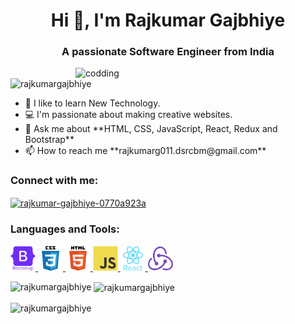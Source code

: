 <h1 align="center">Hi 👋, I'm Rajkumar Gajbhiye</h1>
<h3 align="center">A passionate Software Engineer from India</h3>

<img align="right" alt="codding" width="400" src="https://camo.githubusercontent.com/19db51af5f90f1b152bc0b9078f5fe97053955be5074f03f17019c70345bdcdb/68747470733a2f2f6d69726f2e6d656469756d2e636f6d2f6d61782f313336302f302a37513379765349765f7430696f4a2d5a2e676966">

<p align="left"> <img src="https://komarev.com/ghpvc/?username=rajkumargajbhiye&label=Profile%20views&color=0e75b6&style=flat" alt="rajkumargajbhiye" /> </p>

<ul>
<li> 🌱 I like to learn New Technology.</li>
<li> 💻 I'm passionate about making creative websites.</li>
<li> 💬 Ask me about **HTML, CSS, JavaScript, React, Redux and Bootstrap**</li>
<li> 📫 How to reach me **rajkumarg011.dsrcbm@gmail.com**</li>
</ul>

<h3 align="left">Connect with me:</h3>
<p align="left">
<a href="https://linkedin.com/in/rajkumar-gajbhiye-0770a923a" target="blank"><img align="center" src="https://raw.githubusercontent.com/rahuldkjain/github-profile-readme-generator/master/src/images/icons/Social/linked-in-alt.svg" alt="rajkumar-gajbhiye-0770a923a" height="30" width="40" /></a>
</p>

<h3 align="left">Languages and Tools:</h3>
<p align="left"> <a href="https://getbootstrap.com" target="_blank" rel="noreferrer"> <img src="https://raw.githubusercontent.com/devicons/devicon/master/icons/bootstrap/bootstrap-plain-wordmark.svg" alt="bootstrap" width="40" height="40"/> </a> <a href="https://www.w3schools.com/css/" target="_blank" rel="noreferrer"> <img src="https://raw.githubusercontent.com/devicons/devicon/master/icons/css3/css3-original-wordmark.svg" alt="css3" width="40" height="40"/> </a> <a href="https://www.w3.org/html/" target="_blank" rel="noreferrer"> <img src="https://raw.githubusercontent.com/devicons/devicon/master/icons/html5/html5-original-wordmark.svg" alt="html5" width="40" height="40"/> </a> <a href="https://developer.mozilla.org/en-US/docs/Web/JavaScript" target="_blank" rel="noreferrer"> <img src="https://raw.githubusercontent.com/devicons/devicon/master/icons/javascript/javascript-original.svg" alt="javascript" width="40" height="40"/> </a> <a href="https://reactjs.org/" target="_blank" rel="noreferrer"> <img src="https://raw.githubusercontent.com/devicons/devicon/master/icons/react/react-original-wordmark.svg" alt="react" width="40" height="40"/> </a> <a href="https://redux.js.org" target="_blank" rel="noreferrer"> <img src="https://raw.githubusercontent.com/devicons/devicon/master/icons/redux/redux-original.svg" alt="redux" width="40" height="40"/> </a> </p>

<p><img align="left" src="https://github-readme-stats.vercel.app/api/top-langs?username=rajkumargajbhiye&show_icons=true&locale=en&layout=compact" alt="rajkumargajbhiye" /></p>

<p>&nbsp;<img align="center" src="https://github-readme-stats.vercel.app/api?username=rajkumargajbhiye&show_icons=true&locale=en" alt="rajkumargajbhiye" /></p>

<p><img align="center" src="https://github-readme-streak-stats.herokuapp.com/?user=rajkumargajbhiye&" alt="rajkumargajbhiye" /></p>
